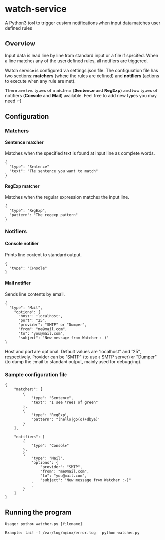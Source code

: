 # watch-service
A Python3 tool to trigger custom notifications when input data matches user defined rules

## Overview

Input data is read line by line from standard input or a file if specifed. When a line matches any of the user defined rules, all notifiers are triggered.

Watch service is configured via settings.json file. The configuration file has two sections: **matchers** (where the rules are defined) and **notifiers** (actions to execute when any rule are met).

There are two types of matchers (**Sentence** and **RegExp**) and two types of notifiers (**Console** and **Mail**) available. Feel free to add new types you may need :-)

## Configuration

### Matchers

#### Sentence matcher
Matches when the specified text is found at input line as complete words.
```
{
  "type": "Sentence"
  "text": "The sentence you want to match"
}
```
####  RegExp matcher
Matches when the regular expression matches the input line.
```
{
  "type": "RegExp",
  "pattern": "The regexp pattern"
}
```

### Notifiers

#### Console notifier
Prints line content to standard output.
```
{
  "type": "Console"
}
```
#### Mail notifier
Sends line contents by email.
```
{
  "type": "Mail",
	"options": {
	  "host": "localhost",
	  "port": "25",
	  "provider": "SMTP" or "Dumper",
	  "from": "me@mail.com",
	  "to": "you@mail.com",
	  "subject": "New message from Watcher :-)"
}
```
Host and port are optional. Default values are "localhost" and "25", respectively.
Provider can be "SMTP" (to use a SMTP server) or "Dumper" (to dump the email to standard output, mainly used for debugging).

### Sample configuration file
```
{
	"matchers": [
		{
			"type": "Sentence",
			"text": "I see trees of green"
		},
		{
			"type": "RegExp",
			"pattern": "(hello|go(o)+dbye)"
		}
	],

	"notifiers": [
		{
			"type": "Console"
		},
		{
			"type": "Mail",
			"options": {
				"provider": "SMTP",
				"from": "me@mail.com",
				"to": "you@mail.com",
				"subject": "New message from Watcher :-)"
			}
		}
	]
}
```

## Running the program

```
Usage: python watcher.py [filename]

Example: tail -f /var/log/nginx/error.log | python watcher.py
```
